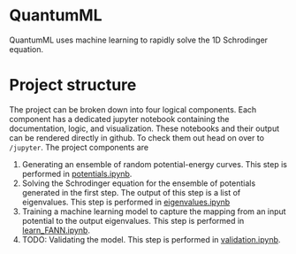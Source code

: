 # QuantumML

QuantumML uses machine learning to rapidly solve the 1D Schrodinger equation. 

# Project structure
The project can be broken down into four logical components. Each component has a dedicated jupyter notebook containing the documentation, logic, and visualization. These notebooks and their output can be rendered directly in github. To check them out head on over to `/jupyter`. The project components are

1. Generating an ensemble of random potential-energy curves. This step is performed in  [potentials.ipynb](jupyter/potentials.ipynb).
2. Solving the Schrodinger equation for the ensemble of potentials generated in the first step. The output of this step is a list of eigenvalues. This step is performed in [eigenvalues.ipynb](jupyter/eigenvalues.ipynb)
3. Training a machine learning model to capture the mapping from an input potential to the output eigenvalues. This step is performed in [learn_FANN.ipynb](jupyter/learn_FANN.ipynb).
4. TODO: Validating the model. This step is performed in [validation.ipynb](jupyter/validation.ipynb).

